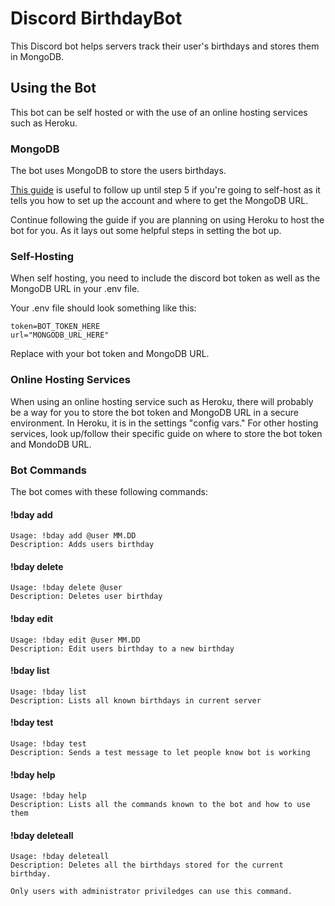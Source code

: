 
# Discord BirthdayBot

This Discord bot helps servers track their user's birthdays and stores them in MongoDB.

## Using the Bot
This bot can be self hosted or with the use of an online hosting services such as Heroku.

### MongoDB
The bot uses MongoDB to store the users birthdays. 

[This guide](https://www.mongodb.com/developer/how-to/use-atlas-on-heroku/) is useful to follow up until step 5 if you're going to self-host as it tells you how to set up the account and where to get the MongoDB URL.

Continue following the guide if you are planning on using Heroku to host the bot for you. As it lays out some helpful steps in setting the bot up.

### Self-Hosting
When self hosting, you need to include the discord bot token as well as the MongoDB URL in your .env file.

Your .env file should look something like this:
```
token=BOT_TOKEN_HERE
url="MONGODB_URL_HERE"
```
Replace with your bot token and MongoDB URL.

### Online Hosting Services
When using an online hosting service such as Heroku, there will probably be a way for you to store the bot token and MongoDB URL in a secure environment. In Heroku, it is in the settings "config vars." For other hosting services, look up/follow their specific guide on where to store the bot token and MondoDB URL.

### Bot Commands
The bot comes with these following commands:

#### !bday add
````
Usage: !bday add @user MM.DD
Description: Adds users birthday
````
#### !bday delete
````
Usage: !bday delete @user
Description: Deletes user birthday
````
#### !bday edit
````
Usage: !bday edit @user MM.DD
Description: Edit users birthday to a new birthday
````
#### !bday list
````
Usage: !bday list
Description: Lists all known birthdays in current server
````
#### !bday test
````
Usage: !bday test
Description: Sends a test message to let people know bot is working
````
#### !bday help
````
Usage: !bday help
Description: Lists all the commands known to the bot and how to use them
````
#### !bday deleteall
````
Usage: !bday deleteall
Description: Deletes all the birthdays stored for the current birthday. 

Only users with administrator priviledges can use this command.
````